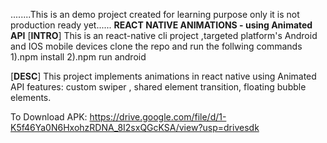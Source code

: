 ........This is an demo project  created for learning purpose only it is not production ready yet......
**REACT NATIVE ANIMATIONS - using Animated API**
[**INTRO**]
This is an react-native cli project ,targeted platform's Android and IOS mobile devices
clone the repo and run the follwing commands
1).npm install
2).npm run android

[**DESC**]
This project implements animations in react native using Animated API
features:
custom swiper ,
shared element transition,
floating bubble elements.

To Download APK: 
https://drive.google.com/file/d/1-K5f46Ya0N6HxohzRDNA_8I2sxQGcKSA/view?usp=drivesdk


